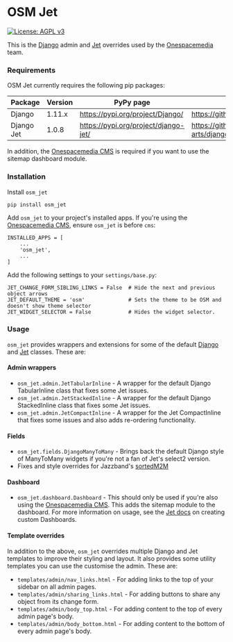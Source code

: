 # OSM Jet
[![License: AGPL v3](https://img.shields.io/badge/License-AGPL%20v3-blue.svg)](https://github.com/onespacemedia/osm_jet/blob/master/LICENSE)

This is the [Django][django-project] admin and [Jet][jet-repo] overrides used by the [Onespacemedia][osm-site] team.

### Requirements
OSM Jet currently requires the following pip packages:

| Package | Version | PyPy page | Repo |
| ------ | ------ | ------ | ------ |
| Django | 1.11.x | https://pypi.org/project/Django/ | https://github.com/django/django |
| Django Jet | 1.0.8 | https://pypi.org/project/django-jet/ | https://github.com/geex-arts/django-jet |

In addition, the [Onespacemedia CMS][osm-cms] is required if you want to use the sitemap dashboard module.

### Installation

Install `osm_jet`
```
pip install osm_jet
```

Add `osm_jet` to your project's installed apps. If you're using the [Onespacemedia CMS][osm-cms], ensure `osm_jet` is before `cms`:
```
INSTALLED_APPS = [
    ...
    'osm_jet',
    ...
]
```

Add the following settings to your `settings/base.py`:
```
JET_CHANGE_FORM_SIBLING_LINKS = False  # Hide the next and previous object arrows
JET_DEFAULT_THEME = 'osm'              # Sets the theme to be OSM and doesn't show theme selector
JET_WIDGET_SELECTOR = False            # Hides the widget selector.
```

### Usage
`osm_jet` provides wrappers and extensions for some of the default [Django][django-project] and [Jet][jet-repo] classes. These are:

#### Admin wrappers
* `osm_jet.admin.JetTabularInline` - A wrapper for the default Django TabularInline class that fixes some Jet issues.
* `osm_jet.admin.JetStackedInline` - A wrapper for the default Django StackedInline class that fixes some Jet issues.
* `osm_jet.admin.JetCompactInline` - A wrapper for the Jet CompactInline that fixes some issues and also adds re-ordering functionality.

#### Fields
* `osm_jet.fields.DjangoManyToMany` - Brings back the default Django style of ManyToMany widgets if you're not a fan of Jet's select2 version.
* Fixes and style overrides for Jazzband's [sortedM2M][sortedm2m]

#### Dashboard
* `osm_jet.dashboard.Dashboard` - This should only be used if you're also using the [Onespacemedia CMS][osm-cms]. This adds the sitemap module to the dashboard. For more information on usage, see the [Jet docs](https://jet.readthedocs.io/en/latest/dashboard_custom.html#set-up-custom-dashboard) on creating custom Dashboards.

#### Template overrides
In addition to the above, `osm_jet` overrides multiple Django and Jet templates to improve their styling and layout. It also provides some utility templates you can use the customise the admin. These are:

* `templates/admin/nav_links.html` - For adding links to the top of your sidebar on all admin pages.
* `templates/admin/sharing_links.html` - For adding buttons to share any object from its change form.
* `templates/admin/body_top.html` - For adding content to the top of every admin page's body.
* `templates/admin/body_bottom.html` - For adding content to the bottom of every admin page's body.

[django-project]: <https://www.djangoproject.com/>
[jet-repo]: <https://github.com/geex-arts/django-jet>
[osm-site]: <https://onespacemedia.com>
[osm-cms]: <https://github.com/onespacemedia/cms>
[sortedm2m]: <https://github.com/jazzband/django-sortedm2m>
